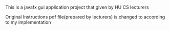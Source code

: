 
This is a javafx gui application project that given by HU CS lecturers

Original Instructions pdf file(prepared by lecturers) is changed to according to my implementation
